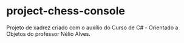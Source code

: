 # project-chess-console

Projeto de xadrez criado com o auxílio do Curso de C# - Orientado a Objetos do professor Nélio Alves.
